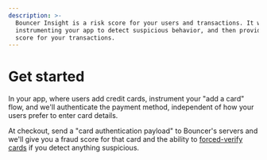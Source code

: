 ```yaml
---
description: >-
  Bouncer Insight is a risk score for your users and transactions. It works by
  instrumenting your app to detect suspicious behavior, and then provides a risk
  score for your transactions.
---
```


# Get started

In your app, where users add credit cards, instrument your "add a card" flow, and we'll authenticate the payment method, independent of how your users prefer to enter card details.

At checkout, send a "card authentication payload" to Bouncer's servers and we'll give you a fraud score for that card and the ability to [forced-verify cards]() if you detect anything suspicious.

